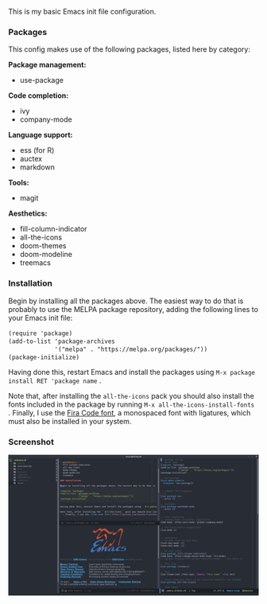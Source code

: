 This is my basic Emacs init file configuration. 

### Packages

This config makes use of the following packages, listed here by category:

**Package management:**
  - use-package
  
**Code completion:**
  - ivy
  - company-mode

**Language support:**
  - ess (for R)
  - auctex
  - markdown

**Tools:**
  - magit

**Aesthetics:**
  - fill-column-indicator
  - all-the-icons
  - doom-themes
  - doom-modeline
  - treemacs

### Installation

Begin by installing all the packages above. The easiest way to do that is probably to use the MELPA package repository, adding the following lines to your Emacs init file:
```
(require 'package)
(add-to-list 'package-archives
             '("melpa" . "https://melpa.org/packages/"))
(package-initialize)
```

Having done this, restart Emacs and install the packages using ``M-x package install RET 'package name`` . 

Note that, after installing the ``all-the-icons`` pack you should also install the fonts included in the package by running ``M-x all-the-icons-install-fonts
``. Finally, I use the [Fira Code font](https://github.com/tonsky/FiraCode), a monospaced font with ligatures, which must also be installed in your system.

### Screenshot
![screenshot](screenshot.png)
